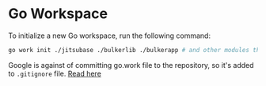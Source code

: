 # Go Workspace

To initialize a new Go workspace, run the following command:

```bash
go work init ./jitsubase ./bulkerlib ./bulkerapp # and other modules that can be added in future
```

Google is against of committing go.work file to the repository, so it's added to `.gitignore` file.
[Read here](https://go.googlesource.com/proposal/+/master/design/45713-workspace.md#preventing-files-from-being-checked-in-to-repositories)
